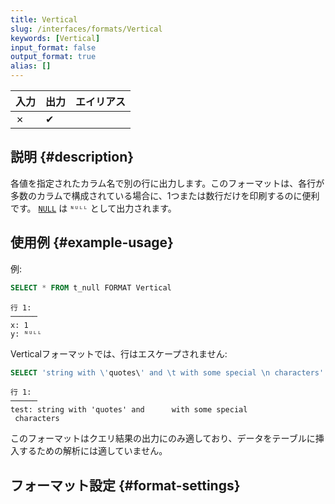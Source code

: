 ```yaml
---
title: Vertical
slug: /interfaces/formats/Vertical
keywords: [Vertical]
input_format: false
output_format: true
alias: []
---
```


| 入力 | 出力 | エイリアス |
|-------|--------|-------|
| ✗     | ✔      |       |

## 説明 {#description}

各値を指定されたカラム名で別の行に出力します。このフォーマットは、各行が多数のカラムで構成されている場合に、1つまたは数行だけを印刷するのに便利です。 [`NULL`](/sql-reference/syntax.md) は `ᴺᵁᴸᴸ` として出力されます。

## 使用例 {#example-usage}

例:

```sql
SELECT * FROM t_null FORMAT Vertical
```

```response
行 1:
──────
x: 1
y: ᴺᵁᴸᴸ
```

Verticalフォーマットでは、行はエスケープされません:

```sql
SELECT 'string with \'quotes\' and \t with some special \n characters' AS test FORMAT Vertical
```

```response
行 1:
──────
test: string with 'quotes' and      with some special
 characters
```

このフォーマットはクエリ結果の出力にのみ適しており、データをテーブルに挿入するための解析には適していません。

## フォーマット設定 {#format-settings}
